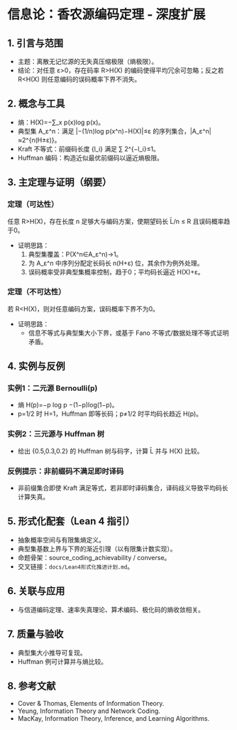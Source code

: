 # 信息论：香农源编码定理 - 深度扩展

## 1. 引言与范围

- 主题：离散无记忆源的无失真压缩极限（熵极限）。
- 结论：对任意 ε>0，存在码率 R>H(X) 的编码使得平均冗余可忽略；反之若 R<H(X) 则任意编码的误码概率下界不消失。

## 2. 概念与工具

- 熵：H(X)=−∑_x p(x)log p(x)。
- 典型集 A_ε^n：满足 |−(1/n)log p(x^n)−H(X)|≤ε 的序列集合，|A_ε^n|≈2^{n(H±ε)}。
- Kraft 不等式：前缀码长度 {l_i} 满足 ∑ 2^{−l_i}≤1。
- Huffman 编码：构造近似最优前缀码以逼近熵极限。

## 3. 主定理与证明（纲要）

### 定理（可达性）

任意 R>H(X)，存在长度 n 足够大与编码方案，使期望码长 L̄/n ≤ R 且误码概率趋于0。

- 证明思路：
  1) 典型集覆盖：P(X^n∈A_ε^n)→1。
  2) 为 A_ε^n 中序列分配定长码长 n(H+ε) 位，其余作为例外处理。
  3) 误码概率受非典型集概率控制，趋于0；平均码长逼近 H(X)+ε。

### 定理（不可达性）

若 R<H(X)，则对任意编码方案，误码概率下界不为0。

- 证明思路：
  - 信息不等式与典型集大小下界，或基于 Fano 不等式/数据处理不等式证明矛盾。

## 4. 实例与反例

### 实例1：二元源 Bernoulli(p)

- 熵 H(p)=−p log p −(1−p)log(1−p)。
- p=1/2 时 H=1，Huffman 即等长码；p≠1/2 时平均码长趋近 H(p)。

### 实例2：三元源与 Huffman 树

- 给出 {0.5,0.3,0.2} 的 Huffman 树与码字，计算 L̄ 并与 H(X) 比较。

### 反例提示：非前缀码不满足即时译码

- 非前缀集合即使 Kraft 满足等式，若非即时译码集合，译码歧义导致平均码长计算失真。

## 5. 形式化配套（Lean 4 指引）

- 抽象概率空间与有限集熵定义。
- 典型集基数上界与下界的渐近引理（以有限集计数实现）。
- 命题骨架：source_coding_achievability / converse。
- 交叉链接：`docs/Lean4形式化推进计划.md`。

## 6. 关联与应用

- 与信道编码定理、速率失真理论、算术编码、极化码的熵收敛相关。

## 7. 质量与验收

- 典型集大小推导可复现。
- Huffman 例可计算并与熵比较。

## 8. 参考文献

- Cover & Thomas, Elements of Information Theory.
- Yeung, Information Theory and Network Coding.
- MacKay, Information Theory, Inference, and Learning Algorithms.

